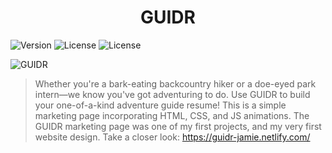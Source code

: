 <h1 align="center">GUIDR </h1>
<!-- <img alt="Use My Tech Stuff" src="https://i.imgur.com/uyDqF9H.png"> -->
<p>
  <img alt="Version" src="https://img.shields.io/badge/version-1.0.0-ff69b4.svg?cacheSeconds=2592000" />
  <img alt="License" src="https://img.shields.io/badge/license-MIT-green.svg">
  <img alt="License" src="https://img.shields.io/github/followers/jamiegoodnight?label=Follow&style=social">
</p>

![GUIDR](https://i.imgur.com/6XDtR0v.png)

> Whether you're a bark-eating backcountry hiker or a doe-eyed park intern—we know you've got adventuring to do. Use GUIDR to build your one-of-a-kind adventure guide resume! This is a simple marketing page incorporating HTML, CSS, and JS animations. The GUIDR marketing page was one of my first projects, and my very first website design. Take a closer look: https://guidr-jamie.netlify.com/
